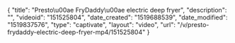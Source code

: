 {
    "title": "Presto\u00ae FryDaddy\u00ae electric deep fryer",
    "description": "",
    "videoid": "151525804",
    "date_created": "1519688539",
    "date_modified": "1519837576",
    "type": "captivate",
    "layout": "video",
    "url": "\/v\/presto-frydaddy-electric-deep-fryer-mp4\/151525804"
}